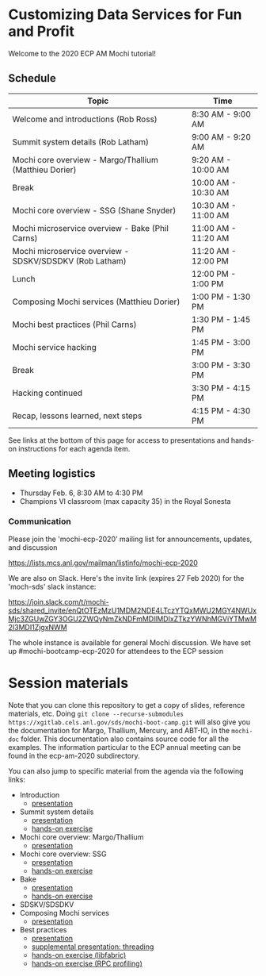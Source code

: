 # Customizing Data Services for Fun and Profit

Welcome to the 2020 ECP AM Mochi tutorial!

## Schedule

| Topic    | Time     |
| ---      | ---      | 
| Welcome and introductions (Rob Ross) | 8:30 AM - 9:00 AM  |
| Summit system details (Rob Latham) | 9:00 AM - 9:20 AM  |
| Mochi core overview - Margo/Thallium (Matthieu Dorier) | 9:20 AM - 10:00 AM |
| Break | 10:00 AM - 10:30 AM |
| Mochi core overview - SSG (Shane Snyder) | 10:30 AM - 11:00 AM |
| Mochi microservice overview - Bake (Phil Carns)| 11:00 AM - 11:20 AM |
| Mochi microservice overview - SDSKV/SDSDKV (Rob Latham)| 11:20 AM - 12:00 PM |
| Lunch                            | 12:00 PM - 1:00 PM |
| Composing Mochi services (Matthieu Dorier) | 1:00 PM - 1:30 PM |
| Mochi best practices (Phil Carns) | 1:30 PM - 1:45 PM |
| Mochi service hacking            | 1:45 PM - 3:00 PM |
| Break | 3:00 PM - 3:30 PM |
| Hacking continued | 3:30 PM - 4:15 PM |
| Recap, lessons learned, next steps | 4:15 PM - 4:30 PM |

See links at the bottom of this page for access to presentations and
hands-on instructions for each agenda item.

## Meeting logistics

* Thursday Feb. 6, 8:30 AM to 4:30 PM
* Champions VI classroom (max capacity 35) in the Royal Sonesta

### Communication

Please join the 'mochi-ecp-2020' mailing list for announcements, updates, and discussion

https://lists.mcs.anl.gov/mailman/listinfo/mochi-ecp-2020

We are also on Slack.  Here's the invite link (expires 27 Feb 2020) for the 'moch-sds' slack instance:

https://join.slack.com/t/mochi-sds/shared_invite/enQtOTEzMzU1MDM2NDE4LTczYTQxMWU2MGY4NWUxMjc3ZGUwZGY3OGU2ZWQyNmZkNDFmMDllMDIxZTkzYWNhMGViYTMwM2I3MDI1ZjgxNWM

The whole instance is available for general Mochi discussion.  We have set up #mochi-bootcamp-ecp-2020 for attendees to the ECP session

# Session materials

Note that you can clone this repository to get a copy of slides, reference
materials, etc. Doing `git clone --recurse-submodules https://xgitlab.cels.anl.gov/sds/mochi-boot-camp.git`
will also give you the documentation for Margo, Thallium, Mercury, and ABT-IO, in the `mochi-doc` folder. This documentation
also contains source code for all the examples.  The information particular
to the ECP annual meeting can be found in the ecp-am-2020 subdirectory.

You can also jump to specific material from the agenda via the following
links:

* Introduction
    * [presentation](sessions/intro/mochi-boot-camp-intro-ECP2020.pdf)
* Summit system details
    * [presentation](sessions/overview/system-overview.pdf)
    * [hands-on exercise](sessions/hands-on/README.md)
* Mochi core overview: Margo/Thallium
    * [presentation](sessions/margo-thallium/margo-thallium-ECP2020.pdf)
* Mochi core overview: SSG
    * [presentation](sessions/ssg/mochi-boot-camp-ssg-ECP2020.pdf)
    * [hands-on exercise](sessions/hands-on/ssg/README.md)
* Bake
    * [presentation](sessions/bake/mochi-boot-camp-bake-ECP2020.pdf)
    * [hands-on exercise](sessions/hands-on/bake/README.md)
* SDSKV/SDSDKV
* Composing Mochi services
    * [presentation](sessions/composing/example-composed-services-ECP2020.pdf)
* Best practices
    * [presentation](sessions/best-practice/mochi-boot-camp-best-practice-ECP2020.pdf)
    * [supplemental presentation: threading](sessions/best-practice/mochi-boot-camp-threading-supplement-ECP2020.pdf)
    * [hands-on exercise (libfabric)](sessions/hands-on/libfabric-config/README.md)
    * [hands-on exercise (RPC profiling)](sessions/hands-on/rpc-profiling/README.md)
